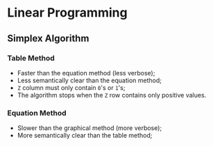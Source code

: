 # Linear Programming

## Simplex Algorithm

### Table Method

- Faster than the equation method (less verbose);
- Less semantically clear than the equation method;
- `Z` column must only contain `0`'s or `1`'s;
- The algorithm stops when the `Z` row contains only positive values.

### Equation Method

- Slower than the graphical method (more verbose);
- More semantically clear than the table method;

